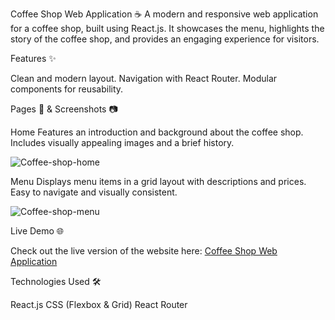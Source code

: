 Coffee Shop Web Application ☕
A modern and responsive web application for a coffee shop, built using React.js. It showcases the menu, highlights the story of the coffee shop, and provides an engaging experience for visitors.

Features ✨

Clean and modern layout.
Navigation with React Router.
Modular components for reusability.

Pages 📄 & Screenshots 📷

Home
Features an introduction and background about the coffee shop.
Includes visually appealing images and a brief history.

![Coffee-shop-home](https://github.com/user-attachments/assets/46c0c1f1-27f1-42e4-b8f9-7b4eeb57c1a3)


Menu
Displays menu items in a grid layout with descriptions and prices.
Easy to navigate and visually consistent.

![Coffee-shop-menu](https://github.com/user-attachments/assets/b6d76bc1-20d7-499a-a67d-f339f0ea4622)


Live Demo 🌐

Check out the live version of the website here: [Coffee Shop Web Application](https://hamzas4011.github.io/coffee-shop/)

Technologies Used 🛠️

React.js
CSS (Flexbox & Grid)
React Router
